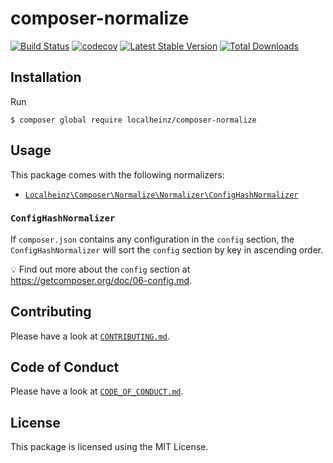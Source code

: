 # composer-normalize

[![Build Status](https://travis-ci.org/localheinz/composer-normalize.svg?branch=master)](https://travis-ci.org/localheinz/composer-normalize)
[![codecov](https://codecov.io/gh/localheinz/composer-normalize/branch/master/graph/badge.svg)](https://codecov.io/gh/localheinz/composer-normalize)
[![Latest Stable Version](https://poser.pugx.org/localheinz/composer-normalize/v/stable)](https://packagist.org/packages/localheinz/composer-normalize)
[![Total Downloads](https://poser.pugx.org/localheinz/composer-normalize/downloads)](https://packagist.org/packages/localheinz/composer-normalize)

## Installation

Run

```
$ composer global require localheinz/composer-normalize
```

## Usage

This package comes with the following normalizers:

* [`Localheinz\Composer\Normalize\Normalizer\ConfigHashNormalizer`](#confighashnormalizer)

### `ConfigHashNormalizer`

If `composer.json` contains any configuration in the `config` section, 
the `ConfigHashNormalizer` will sort the `config` section by key in ascending order.

:bulb: Find out more about the `config` section at https://getcomposer.org/doc/06-config.md.  

## Contributing

Please have a look at [`CONTRIBUTING.md`](.github/CONTRIBUTING.md).

## Code of Conduct

Please have a look at [`CODE_OF_CONDUCT.md`](.github/CODE_OF_CONDUCT.md).

## License

This package is licensed using the MIT License.
